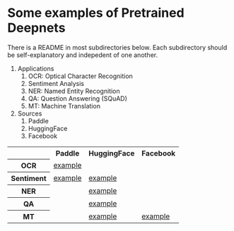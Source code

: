 # Some examples of Pretrained Deepnets

There is a README in most subdirectories below.  Each subdirectory should be self-explanatory and indepedent of one another.

<ol>
<li>Applications
<ol>
<li>OCR: Optical Character Recognition</li>
<li>Sentiment Analysis</li>
<li>NER: Named Entity Recognition</li>
<li>QA: Question Answering (SQuAD)</li>
<li>MT: Machine Translation</li>
</ol></li>

<li>Sources
<ol>
<li>Paddle</li>
<li>HuggingFace</li>
<li>Facebook</li>
</ol></li>
</ol>

<table>
<tr> <th> </th> <th> Paddle </th> <th> HuggingFace </th> <th> Facebook </th> </tr>
<tr> <th> OCR </th> <td> <a href="ORC">example</a> </td> <td> </td> <td> </td> </tr>
<tr> <th> Sentiment </th> <td> <a href="sentiment">example</a> </td> <td> <a href="HuggingFace_pipeline">example</a>  </td> <td> </td> </tr>
<tr> <th> NER </th> <td> </td> <td> <a href="HuggingFace_pipeline">example</a> </td> <td> </td> </tr>
<tr> <th> QA </th> <td> </td> <td> <a href="HuggingFace_pipeline">example</a> </td> <td> </td> </tr>
<tr> <th> MT </th> <td> </td> <td> <a href="HuggingFace_pipeline">example</a> </td> <td> <a href="translate">example</a> </td> </tr>
</table>
